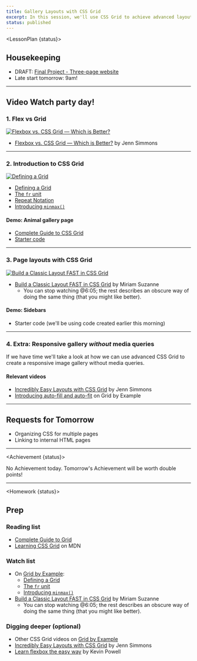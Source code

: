 ```yaml
---
title: Gallery Layouts with CSS Grid
excerpt: In this session, we'll use CSS Grid to achieve advanced layouts.
status: published
---
```

<script>
	import Homework from "$lib/components/Homework.svelte";
	import LessonPlan from "$lib/components/LessonPlan.svelte";
	import LabTime from "$lib/components/LabTime.svelte";
	import Achievement from "$lib/components/Achievement.svelte";
</script>

<LessonPlan {status}>

## Housekeeping
- DRAFT: [Final Project - Three-page website](/courses/cpnt-260/assessments/final-project)
- Late start tomorrow: 9am!

---

## Video Watch party day!
### 1. Flex vs Grid
[![Flexbox vs. CSS Grid — Which is Better?](/images/lessons/flex-vs-grid.png)](https://youtu.be/hs3piaN4b5I)
- [Flexbox vs. CSS Grid — Which is Better?](https://youtu.be/hs3piaN4b5I) by Jenn Simmons

---

### 2. Introduction to CSS Grid
[![Defining a Grid](/images/lessons/intro-to-grid.png)](https://gridbyexample.com/video/)
- [Defining a Grid](https://gridbyexample.com/video/series-define-a-grid/)
- [The `fr` unit](https://gridbyexample.com/video/series-the-fr-unit/)
- [Repeat Notation](https://gridbyexample.com/video/series-repeat/)
- [Introducing `minmax()`](https://gridbyexample.com/video/series-minmax/)

#### Demo: Animal gallery page
- [Complete Guide to CSS Grid](https://css-tricks.com/snippets/css/complete-guide-grid/)
- [Starter code](https://github.com/sait-wbdv/dailies-w23/tree/main/2023-02-02-css-grid/01-gallery-starter)

---

### 3. Page layouts with CSS Grid
[![Build a Classic Layout FAST in CSS Grid](/images/lessons/grid-site-layout.png)](https://youtu.be/KOvGeFUHAC0)
- [Build a Classic Layout FAST in CSS Grid](https://youtu.be/KOvGeFUHAC0) by Miriam Suzanne
    - You can stop watching @6:05; the rest describes an obscure way of doing the same thing (that you might like better).

#### Demo: Sidebars
- Starter code (we'll be using code created earlier this morning)

---

### 4. Extra: Responsive gallery _without_ media queries
If we have time we'll take a look at how we can use advanced CSS Grid to create a responsive image gallery without media queries.

#### Relevant videos
- [Incredibly Easy Layouts with CSS Grid](https://youtu.be/tFKrK4eAiUQ) by Jenn Simmons
- [Introducing auto-fill and auto-fit](https://gridbyexample.com/video/series-auto-fill-auto-fit/) on Grid by Example

---

## Requests for Tomorrow
- Organizing CSS for multiple pages
- Linking to internal HTML pages

</LessonPlan>

---

<Achievement {status}>

No Achievement today. Tomorrow's Achievement will be worth double points!

</Achievement>

---

<Homework {status}>

## Prep
### Reading list
- [Complete Guide to Grid](https://css-tricks.com/snippets/css/complete-guide-grid/)
- [Learning CSS Grid](https://developer.mozilla.org/en-US/docs/Learn/CSS/CSS_layout/Grids) on MDN

### Watch list
- On [Grid by Example](https://gridbyexample.com/):
    - [Defining a Grid](https://gridbyexample.com/video/series-define-a-grid/)
    - [The `fr` unit](https://gridbyexample.com/video/series-the-fr-unit/)
    - [Introducing `minmax()`](https://gridbyexample.com/video/series-minmax/)
- [Build a Classic Layout FAST in CSS Grid](https://youtu.be/KOvGeFUHAC0) by Miriam Suzanne
    - You can stop watching @6:05; the rest describes an obscure way of doing the same thing (that you might like better).

### Digging deeper (optional)
- Other CSS Grid videos on [Grid by Example](https://gridbyexample.com/video/)
- [Incredibly Easy Layouts with CSS Grid](https://youtu.be/tFKrK4eAiUQ) by Jenn Simmons
- [Learn flexbox the easy way](https://www.youtube.com/watch?v=u044iM9xsWU) by Kevin Powell

</Homework>